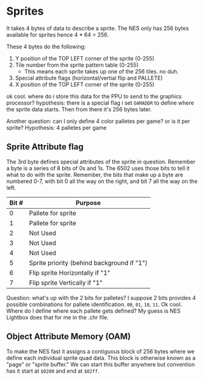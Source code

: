 # Sprites

It takes 4 bytes of data to describe a sprite. The NES only has 256 bytes available for sprites hence 4 * 64 = 256.

These 4 bytes do the following:
1. Y position of the TOP LEFT corner of the sprite (0-255)
2. Tile number from the sprite pattern table (0-255)
    - This means each sprite takes up one of the 256 tiles. no duh.
3. Special attribute flags (horizontal/vertial flip and PALLETE)
4. X position of the TOP LEFT corner of the sprite (0-255)

ok cool. where do i store this data for the PPU to send to the graphics processor? hypothesis: there is a special flag i set `OAMADDR` to define where the sprite data starts. Then from there it's 256 bytes later.

Another question: can I only define 4 color palletes per game? or is it per sprite? Hypothesis: 4 palletes per game

## Sprite Attribute flag

The 3rd byte defines special attributes of the sprite in question. Remember a byte is a series of 8 bits of 0s and 1s. The 6502 uses those bits to tell it what to do with the sprite.
Remember, the bits that make up a byte are numbered 0-7, with bit 0 all the way on the right, and bit 7 all the way on the left.

| Bit # | Purpose                                    |
| ----- | ------------------------------------------ |
| 0     | Pallete for sprite                         |
| 1     | Pallete for sprite                         |
| 2     | Not Used                                   |
| 3     | Not Used                                   |
| 4     | Not Used                                   |
| 5     | Sprite priority (behind background if "1") |
| 6     | Flip sprite Horizontally if "1"            |
| 7     | Flip sprite Vertically if "1"              |

Question: what's up with the 2 bits for palletes? I suppose 2 bits provides 4 possible combinations for pallete identification. `00`, `01`, `10`, `11`. Ok cool. Where do I define where each pallete gets defined? My guess is NES Lightbox does that for me in the .chr file.

## Object Attribute Memory (OAM)
To make the NES fast it assigns a contiguous block of 256 bytes where we define
each individual sprite quad data. This block is otherwise known as a "page" or
"sprite buffer." We can start this buffer anywhere but convention has it start
at `$0200` and end at `$02ff`.
